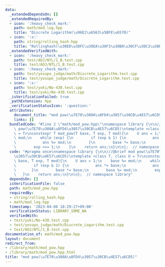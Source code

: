 ```yaml
---
data:
  _extendedDependsOn: []
  _extendedRequiredBy:
  - icon: ':heavy_check_mark:'
    path: math/mod_log.hpp
    title: "Discrete Logarithm(\u96E2\u6563\u5BFE\u6570)"
  - icon: ':x:'
    path: string/rolling_hash.hpp
    title: "Rollinghash(\u30ED\u30FC\u30EA\u30F3\u30B0\u30CF\u30C3\u30B7\u30E5)"
  _extendedVerifiedWith:
  - icon: ':heavy_check_mark:'
    path: test/AOJ/NTL/1_B.test.cpp
    title: test/AOJ/NTL/1_B.test.cpp
  - icon: ':heavy_check_mark:'
    path: test/yosupo_judge/math/Discrete_Logarithm.test.cpp
    title: test/yosupo_judge/math/Discrete_Logarithm.test.cpp
  - icon: ':x:'
    path: test/yuki/No-430.test.cpp
    title: test/yuki/No-430.test.cpp
  _isVerificationFailed: true
  _pathExtension: hpp
  _verificationStatusIcon: ':question:'
  attributes:
    document_title: "mod pow(\u7E70\u308A\u8FD4\u3057\u30CB\u4E57\u6CD5)"
    links: []
  bundledCode: "#line 2 \"math/mod_pow.hpp\"\nnamespace library {\n\n///@brief mod\
    \ pow(\u7E70\u308A\u8FD4\u3057\u30CB\u4E57\u6CD5)\ntemplate <class T, class U\
    \ = T>\nconstexpr T mod_pow(T base, T exp, T mod){\n    U ans = 1;\n    base %=\
    \ mod;\n    while (exp) {\n        if (exp & 1) {\n            ans *= base;\n\
    \            ans %= mod;\n        }\n        base *= base;\n        base %= mod;\n\
    \        exp >>= 1;\n    }\n    return ans;\n}\n\n};  // namespace library\n"
  code: "#pragma once\nnamespace library {\n\n///@brief mod pow(\u7E70\u308A\u8FD4\
    \u3057\u30CB\u4E57\u6CD5)\ntemplate <class T, class U = T>\nconstexpr T mod_pow(T\
    \ base, T exp, T mod){\n    U ans = 1;\n    base %= mod;\n    while (exp) {\n\
    \        if (exp & 1) {\n            ans *= base;\n            ans %= mod;\n \
    \       }\n        base *= base;\n        base %= mod;\n        exp >>= 1;\n \
    \   }\n    return ans;\n}\n\n};  // namespace library"
  dependsOn: []
  isVerificationFile: false
  path: math/mod_pow.hpp
  requiredBy:
  - string/rolling_hash.hpp
  - math/mod_log.hpp
  timestamp: '2023-04-06 18:29:27+09:00'
  verificationStatus: LIBRARY_SOME_WA
  verifiedWith:
  - test/yuki/No-430.test.cpp
  - test/yosupo_judge/math/Discrete_Logarithm.test.cpp
  - test/AOJ/NTL/1_B.test.cpp
documentation_of: math/mod_pow.hpp
layout: document
redirect_from:
- /library/math/mod_pow.hpp
- /library/math/mod_pow.hpp.html
title: "mod pow(\u7E70\u308A\u8FD4\u3057\u30CB\u4E57\u6CD5)"
---
```

